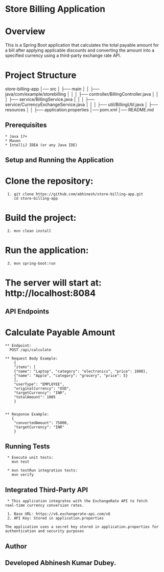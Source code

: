 # Store Billing Application



# Overview 
This is a Spring Boot application that calculates the total payable amount for a
bill after applying applicable discounts and converting the amount into a specified
currency using a third-party exchange rate API.

# Project Structure
store-billing-app
│── src
│   ├── main
│   │   ├── java/com/example/storebilling
│   │   │   ├── controller/BillingController.java
│   │   │   ├── service/BillingService.java
│   │   │   ├── service/CurrencyExchangeService.java
│   │   │   ├── util/BillingUtil.java
│   ├── resources
│   │   ├── application.properties
│── pom.xml
│── README.md


## Prerequisites
    * Java 17+
    * Maven
    * IntelliJ IDEA (or any Java IDE)


## Setup and Running the Application
   # Clone the repository:
     1. git clone https://github.com/abhinesh/store-billing-app.git
        cd store-billing-app

   # Build the project:
     2. mvn clean install

   # Run the application:
     3. mvn spring-boot:run

   # The server will start at: http://localhost:8084
   

## API Endpoints
  # Calculate Payable Amount
   
    ** Endpoint:
      POST /api/calculate

    ** Request Body Example:
        {
        "items": [
        {"name": "Laptop", "category": "electronics", "price": 1000},
        {"name": "Apple", "category": "grocery", "price": 5}
        ],
        "userType": "EMPLOYEE",
        "originalCurrency": "USD",
        "targetCurrency": "INR",
        "totalAmount": 1005
        }
     

    ** Response Example:
       {
        "convertedAmount": 75000,
        "targetCurrency": "INR"
        }
    

## Running Tests
     * Execute unit tests:
       mvn test

     * mvn testRun integration tests:
       mvn verify
  

## Integrated Third-Party API
  
     * This application integrates with the ExchangeRate API to fetch real-time currency conversion rates.

     1. Base URL: https://v6.exchangerate-api.com/v6
     2. API Key: Stored in application.properties



```Security
The application uses a secret key stored in application.properties for authentication and security purposes
```

## Author

## Developed Abhinesh Kumar Dubey.